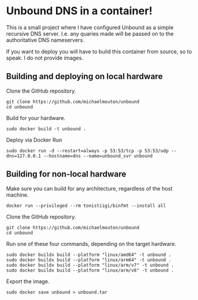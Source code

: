 # Unbound DNS in a container!

This is a small project where I have configured Unbound as a simple recursive DNS server.  I.e. any quaries made will be passed on to the authoritative DNS nameservers.

If you want to deploy you will have to build this container from source, so to speak.  I do not provide images.

## Building and deploying on local hardware

Clone the GitHub repository.

```
git clone https://github.com/michaelmouton/unbound
cd unbound
```

Build for your hardware.

```sudo docker build -t unbound .```

Deploy via Docker Run

```sudo docker run -d --restart=always -p 53:53/tcp -p 53:53/udp --dns=127.0.0.1 --hostname=dns --name=unbound_svr unbound```

## Building for non-local hardware

Make sure you can build for any architecture, regardless of the host machine.

```docker run --privileged --rm tonistiigi/binfmt --install all```

Clone the GitHub repository.

```
git clone https://github.com/michaelmouton/unbound
cd unbound
```

Run one of these four commands, depending on the target hardware.

```
sudo docker buildx build --platform "linux/amd64" -t unbound .
sudo docker buildx build --platform "linux/arm64" -t unbound .
sudo docker buildx build --platform "linux/arm/v7" -t unbound .
sudo docker buildx build --platform "linux/arm/v6" -t unbound .
```

Export the image.

```sudo docker save unbound > unbound.tar```
